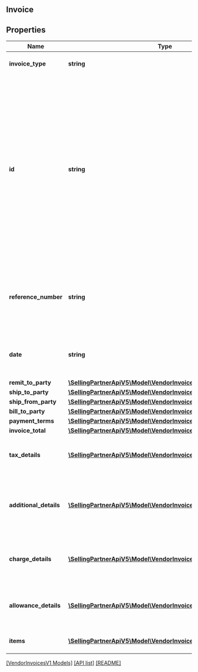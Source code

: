 ## Invoice

## Properties

Name | Type | Description | Notes
------------ | ------------- | ------------- | -------------
**invoice_type** | **string** | Identifies the type of invoice. |
**id** | **string** | Unique number relating to the charges defined in this document. This will be invoice number if the document type is Invoice or CreditNote number if the document type is Credit Note. Failure to provide this reference will result in a rejection. |
**reference_number** | **string** | An additional unique reference number used for regulatory or other purposes. | [optional]
**date** | **string** | Defines a date and time according to ISO8601. |
**remit_to_party** | [**\SellingPartnerApiV5\Model\VendorInvoicesV1\PartyIdentification**](PartyIdentification.md) |  |
**ship_to_party** | [**\SellingPartnerApiV5\Model\VendorInvoicesV1\PartyIdentification**](PartyIdentification.md) |  | [optional]
**ship_from_party** | [**\SellingPartnerApiV5\Model\VendorInvoicesV1\PartyIdentification**](PartyIdentification.md) |  | [optional]
**bill_to_party** | [**\SellingPartnerApiV5\Model\VendorInvoicesV1\PartyIdentification**](PartyIdentification.md) |  | [optional]
**payment_terms** | [**\SellingPartnerApiV5\Model\VendorInvoicesV1\PaymentTerms**](PaymentTerms.md) |  | [optional]
**invoice_total** | [**\SellingPartnerApiV5\Model\VendorInvoicesV1\Money**](Money.md) |  |
**tax_details** | [**\SellingPartnerApiV5\Model\VendorInvoicesV1\TaxDetails[]**](TaxDetails.md) | Total tax amount details for all line items. | [optional]
**additional_details** | [**\SellingPartnerApiV5\Model\VendorInvoicesV1\AdditionalDetails[]**](AdditionalDetails.md) | Additional details provided by the selling party, for tax related or other purposes. | [optional]
**charge_details** | [**\SellingPartnerApiV5\Model\VendorInvoicesV1\ChargeDetails[]**](ChargeDetails.md) | Total charge amount details for all line items. | [optional]
**allowance_details** | [**\SellingPartnerApiV5\Model\VendorInvoicesV1\AllowanceDetails[]**](AllowanceDetails.md) | Total allowance amount details for all line items. | [optional]
**items** | [**\SellingPartnerApiV5\Model\VendorInvoicesV1\InvoiceItem[]**](InvoiceItem.md) | The list of invoice items. | [optional]

[[VendorInvoicesV1 Models]](../) [[API list]](../../Api) [[README]](../../../README.md)
